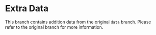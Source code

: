 # Extra Data

This branch contains addition data from the original `data` branch. Please refer to the original branch for more information.
